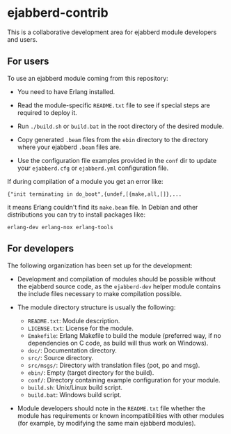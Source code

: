 ejabberd-contrib
================

This is a collaborative development area for ejabberd module developers
and users.


For users
---------

To use an ejabberd module coming from this repository:

- You need to have Erlang installed.

- Read the module-specific `README.txt` file to see if special steps are
  required to deploy it.

- Run `./build.sh` or `build.bat` in the root directory of the desired
  module.

- Copy generated `.beam` files from the `ebin` directory to the directory
  where your ejabberd `.beam` files are.

- Use the configuration file examples provided in the `conf` dir to update
  your `ejabberd.cfg` or `ejabberd.yml` configuration file.

If during compilation of a module you get an error like:

    {"init terminating in do_boot",{undef,[{make,all,[]},...

it means Erlang couldn't find its `make.beam` file.  In Debian and other
distributions you can try to install packages like:

    erlang-dev erlang-nox erlang-tools


For developers
--------------

The following organization has been set up for the development:

- Development and compilation of modules should be possible without the
  ejabberd source code, as the `ejabberd-dev` helper module contains the
  include files necessary to make compilation possible.

- The module directory structure is usually the following:
    * `README.txt`: Module description.
    * `LICENSE.txt`: License for the module.
    * `Emakefile`: Erlang Makefile to build the module (preferred way, if
      no dependencies on C code, as build will thus work on Windows).
    * `doc/`: Documentation directory.
    * `src/`: Source directory.
    * `src/msgs/`: Directory with translation files (pot, po and msg).
    * `ebin/`: Empty (target directory for the build).
    * `conf/`: Directory containing example configuration for your module.
    * `build.sh`: Unix/Linux build script.
    * `build.bat`: Windows build script.

- Module developers should note in the `README.txt` file whether the
  module has requirements or known incompatibilities with other modules
  (for example, by modifying the same main ejabberd modules).
